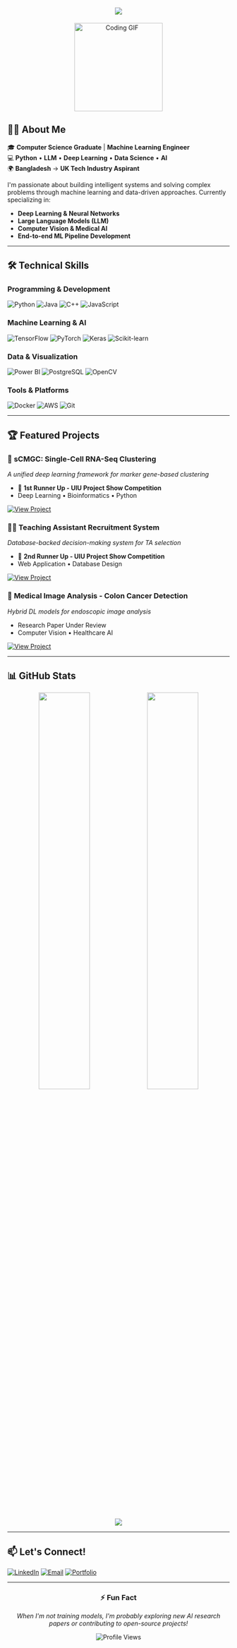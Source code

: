 <!-- Header with Typing Animation -->
<h1 align="center">
  <img src="https://readme-typing-svg.herokuapp.com/?font=Righteous&size=35&center=true&vCenter=true&width=500&height=70&duration=4000&lines=Hi+There!+👋;+I'm+Emon+Karmoker!;" />
</h1>

<!-- Animated GIF Section -->
<div align="center">
  <img width="200" src="https://media.giphy.com/media/qgQUggAC3Pfv687qPC/giphy.gif" alt="Coding GIF">
</div>

## 👨‍💻 About Me
🎓 **Computer Science Graduate** | **Machine Learning Engineer**  
💻 **Python** • **LLM** • **Deep Learning** • **Data Science** • **AI**  
🌍 **Bangladesh** → **UK Tech Industry Aspirant**

I'm passionate about building intelligent systems and solving complex problems through machine learning and data-driven approaches. Currently specializing in:
- **Deep Learning & Neural Networks**
- **Large Language Models (LLM)**
- **Computer Vision & Medical AI**
- **End-to-end ML Pipeline Development**

---

## 🛠️ Technical Skills

### **Programming & Development**
![Python](https://img.shields.io/badge/Python-3776AB?style=for-the-badge&logo=python&logoColor=white)
![Java](https://img.shields.io/badge/Java-ED8B00?style=for-the-badge&logo=java&logoColor=white)
![C++](https://img.shields.io/badge/C++-00599C?style=for-the-badge&logo=c%2B%2B&logoColor=white)
![JavaScript](https://img.shields.io/badge/JavaScript-F7DF1E?style=for-the-badge&logo=javascript&logoColor=black)

### **Machine Learning & AI**
![TensorFlow](https://img.shields.io/badge/TensorFlow-FF6F00?style=for-the-badge&logo=tensorflow&logoColor=white)
![PyTorch](https://img.shields.io/badge/PyTorch-EE4C2C?style=for-the-badge&logo=pytorch&logoColor=white)
![Keras](https://img.shields.io/badge/Keras-D00000?style=for-the-badge&logo=keras&logoColor=white)
![Scikit-learn](https://img.shields.io/badge/scikit_learn-F7931E?style=for-the-badge&logo=scikit-learn&logoColor=white)

### **Data & Visualization**
![Power BI](https://img.shields.io/badge/Power_BI-F2C811?style=for-the-badge&logo=powerbi&logoColor=black)
![PostgreSQL](https://img.shields.iobade/PostgreSQL-316192?style=for-the-badge&logo=postgresql&logoColor=white)
![OpenCV](https://img.shields.io/badge/OpenCV-5C3EE8?style=for-the-badge&logo=opencv&logoColor=white)

### **Tools & Platforms**
![Docker](https://img.shields.io/badge/Docker-2496ED?style=for-the-badge&logo=docker&logoColor=white)
![AWS](https://img.shields.io/badge/AWS-232F3E?style=for-the-badge&logo=amazon-aws&logoColor=white)
![Git](https://img.shields.io/badge/Git-F05032?style=for-the-badge&logo=git&logoColor=white)

---

## 🏆 Featured Projects

### 🔬 **sCMGC: Single-Cell RNA-Seq Clustering**
*A unified deep learning framework for marker gene-based clustering*
- 🥈 **1st Runner Up - UIU Project Show Competition**
- Deep Learning • Bioinformatics • Python

[![View Project](https://img.shields.io/badge/View-Project-blue?style=for-the-badge)](your-project-link)

### 👨‍🏫 **Teaching Assistant Recruitment System**
*Database-backed decision-making system for TA selection*
- 🥉 **2nd Runner Up - UIU Project Show Competition**
- Web Application • Database Design

[![View Project](https://img.shields.io/badge/View-Project-green?style=for-the-badge)](your-project-link)

### 🏥 **Medical Image Analysis - Colon Cancer Detection**
*Hybrid DL models for endoscopic image analysis*
- Research Paper Under Review
- Computer Vision • Healthcare AI

[![View Project](https://img.shields.io/badge/View-Project-red?style=for-the-badge)](your-project-link)

---

## 📊 GitHub Stats

<div align="center">
  <img width="48%" src="https://github-readme-stats.vercel.app/api?username=EmonKarmaker&show_icons=true&theme=radical" />
  <img width="48%" src="https://github-readme-streak-stats.herokuapp.com/?user=EmonKarmaker&theme=radical" />
</div>

<div align="center">
  <img src="https://github-readme-activity-graph.vercel.app/graph?username=EmonKarmaker&theme=react-dark" />
</div>

---

## 📫 Let's Connect!

[![LinkedIn](https://img.shields.io/badge/LinkedIn-0077B5?style=for-the-badge&logo=linkedin&logoColor=white)](https://www.linkedin.com/in/emon-karmoker-9308431b)
[![Email](https://img.shields.io/badge/Email-D14836?style=for-the-badge&logo=gmail&logoColor=white)](mailto:emonkarmaker101@gmail.com)
[![Portfolio](https://img.shields.io/badge/Portfolio-000000?style=for-the-badge&logo=About.me&logoColor=white)](your-portfolio-link)

---

<div align="center">
  
### ⚡ **Fun Fact**
*When I'm not training models, I'm probably exploring new AI research papers or contributing to open-source projects!*

<img src="https://komarev.com/ghpvc/?username=EmonKarmaker&style=flat-square&color=blue" alt="Profile Views"/>

</div>
